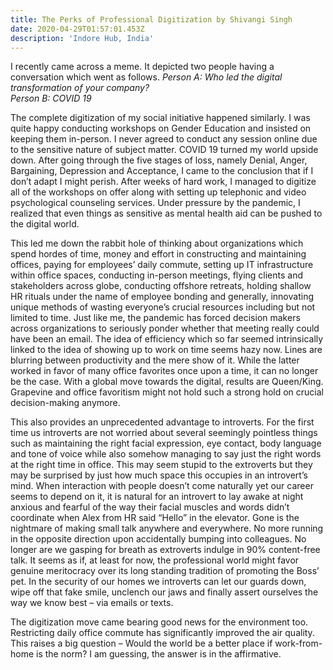 ```yaml
---
title: The Perks of Professional Digitization by Shivangi Singh
date: 2020-04-29T01:57:01.453Z
description: 'Indore Hub, India'
---
```

I recently came across a meme. It depicted two people having a conversation which went as follows. *Person A: Who led the digital transformation of your company?*\
*Person B: COVID 19*

The complete digitization of my social initiative happened similarly. I was quite happy conducting workshops on Gender Education and insisted on keeping them in-person. I never agreed to conduct any session online due to the sensitive nature of subject matter. COVID 19 turned my world upside down. After going through the five stages of loss, namely Denial, Anger, Bargaining, Depression and Acceptance, I came to the conclusion that if I don’t adapt I might perish. After weeks of hard work, I managed to digitize all of the workshops on offer along with setting up telephonic and video psychological counseling services. Under pressure by the pandemic, I realized that even things as sensitive as mental health aid can be pushed to the digital world.

This led me down the rabbit hole of thinking about organizations which spend hordes of  time, money and effort in constructing and maintaining offices, paying for employees’ daily commute, setting up IT infrastructure within office spaces, conducting in-person meetings, flying clients and stakeholders across globe, conducting offshore retreats, holding shallow HR rituals under the name of employee bonding and generally, innovating unique methods of wasting everyone’s crucial resources including but not limited to time. Just like me, the pandemic has forced decision makers across organizations to seriously ponder whether that meeting really could have been an email. The idea of efficiency which so far seemed intrinsically linked to the idea of showing up to work on time seems hazy now. Lines are blurring between productivity and the mere show of it. While the latter worked in favor of many office favorites once upon a time, it can no longer be the case. With a global move towards the digital, results are Queen/King. Grapevine and office favoritism might not hold such a strong hold on crucial decision-making anymore.

This also provides an unprecedented advantage to introverts. For the first time us introverts are not worried about several seemingly pointless things such as maintaining the right facial expression, eye contact, body language and tone of voice while also somehow managing to say just the right words at the right time in office. This may seem stupid to the extroverts but they may be surprised by just how much space this occupies in an introvert’s mind. When interaction with people doesn’t come naturally yet our career seems to depend on it, it is natural for an introvert to lay awake at night anxious and fearful of the way their facial muscles and words didn’t coordinate when Alex from HR said “Hello” in the elevator. Gone is the nightmare of making small talk anywhere and everywhere. No more running in the opposite direction upon accidentally bumping into colleagues. No longer are we gasping for breath as extroverts indulge in 90% content-free talk. It seems as if, at least for now, the professional world might favor genuine meritocracy over its long standing tradition of promoting the Boss’ pet. In the security of our homes we introverts can let our guards down, wipe off that fake smile, unclench our jaws and finally assert ourselves the way we know best – via emails or texts.

The digitization move came bearing good news for the environment too. Restricting daily office commute has significantly improved the air quality. This raises a big question – Would the world be a better place if work-from-home is the norm? I am guessing, the answer is in the affirmative.